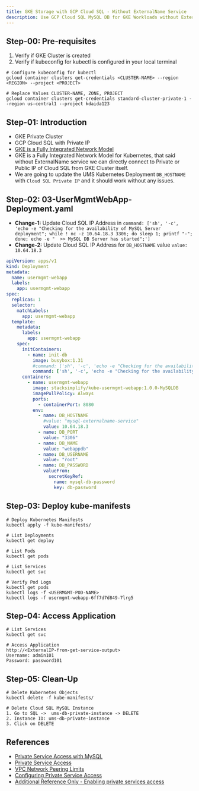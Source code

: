 ```yaml
---
title: GKE Storage with GCP Cloud SQL - Without ExternalName Service
description: Use GCP Cloud SQL MySQL DB for GKE Workloads without ExternalName Service
---
```



## Step-00: Pre-requisites
1. Verify if GKE Cluster is created
2. Verify if kubeconfig for kubectl is configured in your local terminal
```t
# Configure kubeconfig for kubectl
gcloud container clusters get-credentials <CLUSTER-NAME> --region <REGION> --project <PROJECT>

# Replace Values CLUSTER-NAME, ZONE, PROJECT
gcloud container clusters get-credentials standard-cluster-private-1 --region us-central1 --project kdaida123
```

## Step-01: Introduction
- GKE Private Cluster 
- GCP Cloud SQL with Private IP 
- [GKE is a Fully Integrated Network Model](https://cloud.google.com/architecture/gke-compare-network-models)
- GKE is a Fully Integrated Network Model for Kubernetes, that said without ExternalName service we can directly connect to Private or Public IP of Cloud SQL from GKE Cluster itself. 
- We are going to update the UMS Kubernetes Deployment `DB_HOSTNAME` with `Cloud SQL Private IP` and it should work without any issues. 



## Step-02: 03-UserMgmtWebApp-Deployment.yaml
- **Change-1:** Update Cloud SQL IP Address in `command: ['sh', '-c', 'echo -e "Checking for the availability of MySQL Server deployment"; while ! nc -z 10.64.18.3 3306; do sleep 1; printf "-"; done; echo -e "  >> MySQL DB Server has started";']`
- **Change-2:** Update Cloud SQL IP Address for `DB_HOSTNAME` value `value: 10.64.18.3`
```yaml
apiVersion: apps/v1
kind: Deployment 
metadata:
  name: usermgmt-webapp
  labels:
    app: usermgmt-webapp
spec:
  replicas: 1
  selector:
    matchLabels:
      app: usermgmt-webapp
  template:  
    metadata:
      labels: 
        app: usermgmt-webapp
    spec:
      initContainers:
        - name: init-db
          image: busybox:1.31
          #command: ['sh', '-c', 'echo -e "Checking for the availability of MySQL Server deployment"; while ! nc -z mysql-externalname-service 3306; do sleep 1; printf "-"; done; echo -e "  >> MySQL DB Server has started";']      
          command: ['sh', '-c', 'echo -e "Checking for the availability of MySQL Server deployment"; while ! nc -z 10.64.18.3 3306; do sleep 1; printf "-"; done; echo -e "  >> MySQL DB Server has started";']                
      containers:
        - name: usermgmt-webapp
          image: stacksimplify/kube-usermgmt-webapp:1.0.0-MySQLDB
          imagePullPolicy: Always
          ports: 
            - containerPort: 8080           
          env:
            - name: DB_HOSTNAME
              #value: "mysql-externalname-service"            
              value: 10.64.18.3
            - name: DB_PORT
              value: "3306"            
            - name: DB_NAME
              value: "webappdb"            
            - name: DB_USERNAME
              value: "root"            
            - name: DB_PASSWORD
              valueFrom:
                secretKeyRef:
                  name: mysql-db-password
                  key: db-password   
```


## Step-03: Deploy kube-manifests
```t
# Deploy Kubernetes Manifests
kubectl apply -f kube-manifests/

# List Deployments
kubectl get deploy

# List Pods
kubectl get pods

# List Services
kubectl get svc

# Verify Pod Logs
kubectl get pods
kubectl logs -f <USERMGMT-POD-NAME>
kubectl logs -f usermgmt-webapp-6ff7d7d849-7lrg5
```


## Step-04: Access Application
```t
# List Services
kubectl get svc

# Access Application
http://<ExternalIP-from-get-service-output>
Username: admin101
Password: password101
```

## Step-05: Clean-Up
```t
# Delete Kubernetes Objects
kubectl delete -f kube-manifests/

# Delete Cloud SQL MySQL Instance
1. Go to SQL ->  ums-db-private-instance -> DELETE
2. Instance ID: ums-db-private-instance
3. Click on DELETE
```

## References
- [Private Service Access with MySQL](https://cloud.google.com/sql/docs/mysql/configure-private-services-access#console)
- [Private Service Access](https://cloud.google.com/vpc/docs/private-services-access)
- [VPC Network Peering Limits](https://cloud.google.com/vpc/docs/quota#vpc-peering)
- [Configuring Private Service Access](https://cloud.google.com/vpc/docs/configure-private-services-access)
- [Additional Reference Only - Enabling private services access](https://cloud.google.com/service-infrastructure/docs/enabling-private-services-access)
